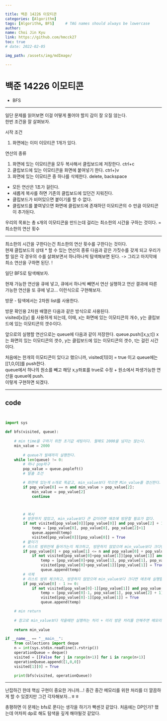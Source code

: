 ```yaml
---

title: 백준 14226 이모티콘
categories: [Algorithm]
tags: [Algorithm, BFS]     # TAG names should always be lowercase
author:
name: Choi Jin Kyu
link: https://github.com/hmcck27
toc: true
# date: 2022-02-05

img_path: /assets/img/mdImage/

---
```


# 백준 14226 이모티콘

- BFS

---

일단 문제를 읽어보면 이걸 어떻게 풀어야 할지 감이 잘 오질 않는다.  
한번 조건을 잘 살펴보자.

시작 조건
1. 화면에는 이미 이모티콘 1개가 있다.

연산의 종류
1. 화면에 있는 이모티콘을 모두 복사해서 클립보드에 저장한다. ctrl+c
2. 클립보드에 있는 이모티콘을 화면에 붙여넣기 한다. ctrl+}v
3. 화면에 있는 이모티콘 중 하나를 삭제한다. delete, backspace

- 모든 연산은 1초가 걸린다.  
- 새롭게 복사를 하면 기존의 클립보드에 있던건 지워진다.  
- 클립보드가 비어있으면 붙이기를 할 수 없다.
- 클립보드를 붙여넣으면 화면에 클립보드에 존재하던 이모티콘의 수 만큼 이모티콘이 추가된다. 

우리의 목표는 총 s개의 이모티콘을 만드는데 걸리는 최소한의 시간을 구하는 것이다. = 최소한의 연산 횟수

---

최소한의 시간을 구한다는건 최소한의 연산 횟수를 구한다는 것이다.  
현재 클립보드의 상태 * 할 수 있는 연산의 종류
다음과 같은 가짓수를 갖게 되고 우리가 할 일은 각 경우의 수를 살펴보면서 하나하나씩 탐색해보면 된다. -> 그리고 마지막에 최소 연산을 구하면 된단. !

일단 BFS로 탐색해보자.

현재 가능한 연산을 큐에 넣고, 큐에서 하나씩 빼면서 연산 실행하고 연산 결과에 따른 가능한 연산을 또 큐에 넣고... 이런식으로 구현해보자.

방문 - 탐색에서는 2차원 list를 사용한다.

방문 확인용 2차원 배열은 다음과 같은 방식으로 사용된다.  
visited[x][y] 를 사용하게 되는데,
이때, x는 화면에 있는 이모티콘의 개수, y는 클립보드에 있는 이모티콘의 갯수이다.  

앞으로의 실행할 연산으로는 queue에 다음과 같이 저장한다.
queue.push([x,y,t])
x는 화면의 있는 이모티콘의 갯수, y는 클립보드에 있는 이모티콘의 갯수, t는 걸린 시간이다.

처음에는 한개의 이모티콘이 있다고 했으니까,
visited[1][0] = true 이고 queue에는 [[1,0,0]]를 push한다.  
queue에서 하나의 원소를 빼고 해당 x,y좌표를 true로 수정 + 원소에서 파생가능한 연산을 queue에 push.  
이렇게 구현하면 되겠다.  



---

## code

```python


import sys

def bfs(visited, queue):
    
    # min time을 구하기 위한 초기값 세팅이다. 뭘해도 2000을 넘지는 않는다.
    min_value = 2000
    
        # queue가 빌때까지 실행한다.
    while len(queue) != 0:
        # 하나 pop하구
        pop_value = queue.popleft()
        # 탈출 조건

        # 화면에 있는게 n개로 똑같고, min_value보다 작으면 Min_value를 갱신한다.
        if pop_value[0] == n and min_value > pop_value[2]:
            min_value = pop_value[2]
            continue



        # 복사
        # 방문하지 않았고, min_value보다 큰 값이라면 애초에 방문할 필요가 없다.
        if not visited[pop_value[0]][pop_value[0]] and pop_value[2] + 1 < min_value:
            temp = [pop_value[0], pop_value[0], pop_value[2]+1]
            queue.append(temp)
            visited[pop_value[0]][pop_value[0]] = True
        # 븥이기
        # 리스트 범위안에 들어가는지 체크하고, 방문하지 않았으며 min_value보다 크다면 애초에 실행할 필요도 없다.
        if pop_value[0] + pop_value[1] <= n and pop_value[0] + pop_value[1] >= 0:
            if not visited[pop_value[0]+pop_value[1]][pop_value[1]] and pop_value[2] + 1 < min_value:
                temp = [pop_value[0]+pop_value[1], pop_value[1], pop_value[2] + 1]
                visited[pop_value[0]+pop_value[1]][pop_value[1]] = True
                queue.append(temp)
        # 삭제
        # 리스트 범위 체크하고, 방문하지 않았으며 min_value보다 크다면 애초에 실행할 필요도 없다.
        if pop_value[0] - 1 >= 0:
            if not visited[pop_value[0]-1][pop_value[1]] and pop_value[2] + 1 < min_value:
                temp = [pop_value[0]-1, pop_value[1], pop_value[2] + 1]
                visited[pop_value[0]-1][pop_value[1]] = True
                queue.append(temp)

    # min return    
    
    # 참고로 min_value보다 작을때만 실행하는 처리 + 미리 방문 처리를 안해주면 메모리 터질 가능성이 높다..! queue에 너무 많이 쌓인다.
                
    return min_value

if __name__ == "__main__":
    from collections import deque
    n = int(sys.stdin.readline().rstrip())
    operationQueue = deque()
    visited = [[False for j in range(n+1)] for i in range(n+1)]
    operationQueue.append([1,0,0])
    visited[1][0] = True

    print(bfs(visited, operationQueue))
```

---
난잡하긴 한데 핵심 구현이 중요한 거니까...!
중간 중간 메모리를 위한 처리를 더 깔끔하게 할 수 있겠지만 그건 각자해보자...ㅎㅎ

총평하면 이 문제는 bfs로 푼다는 생각을 하기가 빡센것 같았다. 처음에는 DP인가? 했는데 어차피 dp로 해도 탐색을 깊게 해야될것 같았다.